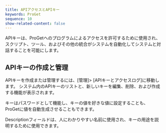 ```yaml
---
title: APIアクセスとAPIキー
keywords: ProGet
sequence: 10
show-related-content: false
---
```


APIキーは、ProGetへのプログラムによるアクセスを許可するために使用され、スクリプト、ツール、およびその他の統合がシステムを自動化してシステムと対話することを可能にします。


## APIキーの作成と管理
APIキーを作成または管理するには、[管理]> [APIキーとアクセスログ]に移動します。 システム内のAPIキーのリストと、新しいキーを編集、削除、および作成する機能が表示されます。

キーはパスワードとして機能し、キーの値を好きな値に設定することも、ProGetに値を自動生成させることもできます。

Descriptionフィールドは、人にわかりやすい名前に使用され、キーの用途を説明するために使用できます。

